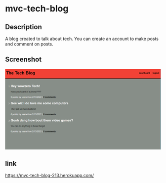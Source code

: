 # mvc-tech-blog

## Description
A blog created to talk about tech. You can create an account to make posts and comment on posts.

## Screenshot
![screenshot](public/images/tech-blog-screenshot.PNG)

## link
https://mvc-tech-blog-213.herokuapp.com/
